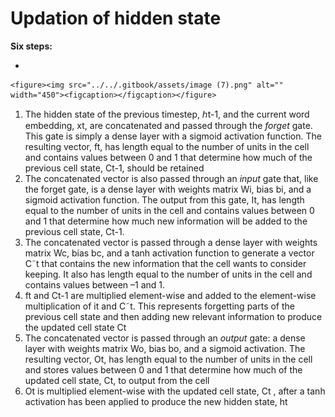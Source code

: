 # Updation of hidden state

**Six steps:**

*

    <figure><img src="../../.gitbook/assets/image (7).png" alt="" width="450"><figcaption></figcaption></figure>

1. The hidden state of the previous timestep, ℎt-1, and the current word embedding, xt, are concatenated and passed through the _forget_ gate. This gate is simply a dense layer with a sigmoid activation function. The resulting vector, ft, has length equal to the number of units in the cell and contains values between 0 and 1 that determine how much of the previous cell state, Ct-1, should be retained
2. The concatenated vector is also passed through an _input_ gate that, like the forget gate, is a dense layer with weights matrix Wi, bias bi, and a sigmoid activation function. The output from this gate, It, has length equal to the number of units in the cell and contains values between 0 and 1 that determine how much new information will be added to the previous cell state, Ct-1.
3. The concatenated vector is passed through a dense layer with weights matrix Wc, bias bc, and a tanh activation function to generate a vector C˜t that contains the new information that the cell wants to consider keeping. It also has length equal to the number of units in the cell and contains values between –1 and 1.
4. ft and Ct-1 are multiplied element-wise and added to the element-wise multiplication of it and C˜t. This represents forgetting parts of the previous cell state and then adding new relevant information to produce the updated cell state Ct
5. The concatenated vector is passed through an _output_ gate: a dense layer with weights matrix Wo, bias bo, and a sigmoid activation. The resulting vector, Ot, has length equal to the number of units in the cell and stores values between 0 and 1 that determine how much of the updated cell state, Ct, to output from the cell
6. Ot is multiplied element-wise with the updated cell state, Ct , after a tanh activation has been applied to produce the new hidden state, ht
